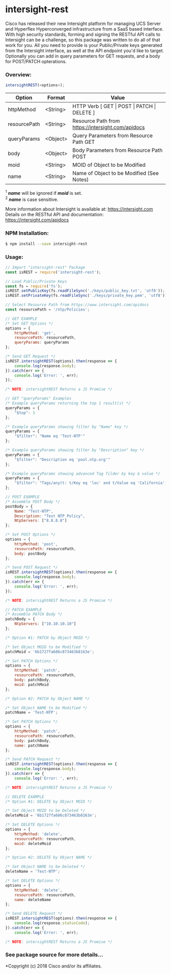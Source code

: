 # intersight-rest

Cisco has released their new Intersight platform for managing UCS Server and Hyperflex Hyperconverged infrastructure from a SaaS based interface. With high security standards, forming and signing the RESTful API calls to Intersight can be a challenge, so this package was written to do all of that work for you. All you need to provide is your Public/Private keys generated from the Intersight interface, as well at the API endpoint you'd like to target. Optionally you can add in query parameters for GET requests, and a body for POST/PATCH opterations.  

### **Overview:**
```js
intersightREST(<options>);
```

| Option | Format | Value |
| ------ | ------ | ------ |
| httpMethod | &lt;String&gt; | HTTP Verb [ GET \| POST \| PATCH \| DELETE ] |
| resourcePath | &lt;String&gt; | Resource Path from https://intersight.com/apidocs |
| queryParams | &lt;Object&gt; | Query Parameters from Resource Path GET |
| body | &lt;Object&gt; | Body Parameters from Resource Path POST|
| moid | &lt;String&gt; | MOID of Object to be Modified |
| name | &lt;String&gt; | Name of Object to be Modified (See Notes) |

<sup>1</sup> ***name*** will be ignored if ***moid*** is set.  
<sup>2</sup> ***name*** is case sensitive.  

More information about Intersight is available at: https://intersight.com  
Details on the RESTful API and documentation: https://intersight.com/apidocs  

### **NPM Installation:**

```sh
$ npm install --save intersight-rest
```

### **Usage:**

```js
// Import "intersight-rest" Package
const isREST = require('intersight-rest');

// Load Public/Private Keys
const fs = require('fs');
isREST.setPublicKey(fs.readFileSync('./keys/public_key.txt', 'utf8'));
isREST.setPrivateKey(fs.readFileSync('./keys/private_key.pem', 'utf8'));

// Select Resource Path from https://www.intersight.com/apidocs
const resourcePath = '/ntp/Policies';

// GET EXAMPLE
/* Set GET Options */
options = {
    httpMethod: 'get',
    resourcePath: resourcePath,
    queryParams: queryParams
};

/* Send GET Request */
isREST.intersightREST(options).then(response => {
    console.log(response.body);
}).catch(err => {
    console.log('Error: ', err);
});

/* NOTE: intersightREST Returns a JS Promise */

// GET "queryParams" Examples
/* Example queryParams returning the top 1 result(s) */
queryParams = {
    "$top": 1
};

/* Example queryParams showing filter by "Name" key */
queryParams = {
    "$filter": "Name eq 'Test-NTP'"
};

/* Example queryParams showing filter by "Description" key */
queryParams = {
    "$filter": "Description eq 'pool.ntp.org'"
};

/* Example queryParams showing advanced Tag filder by key & value */
queryParams = {
    "$filter": "Tags/any(t: t/Key eq 'loc' and t/Value eq 'California')"
};

// POST EXAMPLE
/* Assemble POST Body */
postBody = {
    Name: "Test-NTP",
    Description: "Test NTP Policy",
    NtpServers: ["8.8.8.8"]
};

/* Set POST Options */
options = {
    httpMethod: 'post',
    resourcePath: resourcePath,
    body: postBody
};

/* Send POST Request */
isREST.intersightREST(options).then(response => {
    console.log(response.body);
}).catch(err => {
    console.log('Error: ', err);
});

/* NOTE: intersightREST Returns a JS Promise */

// PATCH EXAMPLE
/* Assemble PATCH Body */
patchBody = {
    NtpServers: ["10.10.10.10"]
};

/* Option #1: PATCH by Object MOID */

/* Set Object MOID to be Modified */
patchMoid = '6b1727fa686c873463b8163e';

/* Set PATCH Options */
options = {
    httpMethod: 'patch',
    resourcePath: resourcePath,
    body: patchBody,
    moid: patchMoid
};

/* Option #2: PATCH by Object NAME */

/* Set Object NAME to be Modified */
patchName = 'Test-NTP';

/* Set PATCH Options */
options = {
    httpMethod: 'patch',
    resourcePath: resourcePath,
    body: patchBody,
    name: patchName
};

/* Send PATCH Request */
isREST.intersightREST(options).then(response => {
    console.log(response.body);
}).catch(err => {
    console.log('Error: ', err);

/* NOTE: intersightREST Returns a JS Promise */

// DELETE EXAMPLE
/* Option #1: DELETE by Object MOID */

/* Set Object MOID to be Deleted */
deleteMoid = '6b1727fa686c873463b8163e';

/* Set DELETE Options */
options = {
    httpMethod: 'delete',
    resourcePath: resourcePath,
    moid: deleteMoid
};

/* Option #2: DELETE by Object NAME */

/* Set Object NAME to be Deleted */
deleteName = 'Test-NTP';

/* Set DELETE Options */
options = {
    httpMethod: 'delete',
    resourcePath: resourcePath,
    name: deleteName
};

/* Send DELETE Request */
isREST.intersightREST(options).then(response => {
    console.log(response.statusCode);
}).catch(err => {
    console.log('Error: ', err);

/* NOTE: intersightREST Returns a JS Promise */
```

### See package source for more details...

*Copyright (c) 2018 Cisco and/or its affiliates.
